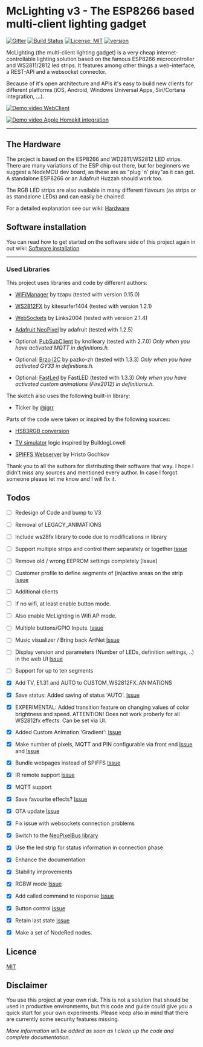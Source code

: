 # McLighting v3 - The ESP8266 based multi-client lighting gadget

[![Gitter](https://badges.gitter.im/mclighting/Lobby.svg)](https://gitter.im/mclighting/Lobby?utm_source=badge&utm_medium=badge&utm_campaign=pr-badge) [![Build Status](https://travis-ci.com/toblum/McLighting.svg?branch=master)](https://travis-ci.com/toblum/McLighting) [![License: MIT](https://img.shields.io/badge/License-MIT-yellow.svg)](https://opensource.org/licenses/MIT) [![version](https://img.shields.io/badge/version-v3.0.0-blue.svg)](https://github.com/FabLab-Luenen/McLighting/blob/master/Arduino/McLighting/version.h)

McLighting (the multi-client lighting gadget) is a very cheap internet-controllable lighting solution based on the famous ESP8266 microcontroller and WS2811/2812 led strips. It features among other things a web-interface, a REST-API and a websocket connector.

Because of it's open architecture and APIs it's easy to build new clients for different platforms (iOS, Android, Windows Universal Apps, Siri/Cortana integration, ...). 

[![Demo video WebClient](https://j.gifs.com/kRPrzN.gif)](https://youtu.be/rc6QVHKAXBs)

[![Demo video Apple Homekit integration](https://j.gifs.com/gJP2o6.gif)](https://youtu.be/4JnGXZaPnrw)

---

## The Hardware

The project is based on the ESP8266 and WD2811/WS2812 LED strips. There are many variations of the ESP chip out there, but for beginners we suggest a NodeMCU dev board, as these are as "plug 'n' play"as it can get.
A standalone ESP8266 or an Adafruit Huzzah should work too.

The RGB LED strips are also available in many different flavours (as strips or as standalone LEDs) and can easily be chained.

For a detailed explanation see our wiki: [Hardware](../../wiki/Hardware)


## Software installation

You can read how to get started on the software side of this project 
again in out wiki: [Software installation](../../wiki/Software-installation)

---

### Used Libraries

This project uses libraries and code by different authors:

- [WiFiManager](https://github.com/tzapu/WiFiManager) by tzapu (tested with version 0.15.0)

- [WS2812FX](https://github.com/kitesurfer1404/WS2812FX) by kitesurfer1404 (tested with version 1.2.1)

- [WebSockets](https://github.com/Links2004/arduinoWebSockets) by Links2004 (tested with version 2.1.4)

- [Adafruit NeoPixel](https://github.com/adafruit/Adafruit_NeoPixel) by adafruit (tested with 1.2.5)

- Optional: [PubSubClient](https://github.com/knolleary/pubsubclient/) by knolleary (tested with 2.7.0)
  _Only when you have activated MQTT in definitions.h._
  
- Optional: [Brzo I2C](https://github.com/pasko-zh/brzo_i2c/) by pazko-zh (tested with 1.3.3)
  _Only when you have activated GY33 in definitions.h._
  
- Optional: [FastLed](https://github.com/FastLED/FastLED/) by FastLED (tested with 1.3.3)
  _Only when you have activated custom animations (Fire2012) in definitions.h._
  
The sketch also uses the following built-in library:
- Ticker by [@igrr](https://github.com/igrr)

Parts of the code were taken or inspired by the following sources:

- [HSB3RGB conversion](https://blog.adafruit.com/2012/03/14/constant-brightness-hsb-to-rgb-algorithm/)

- [TV simulator](https://github.com/BulldogLowell/PhoneyTV) logic inspired by BulldogLowell
  
- [SPIFFS Webserver](https://github.com/esp8266/Arduino/tree/master/libraries/ESP8266WebServer/examples/FSBrowser) by Hristo Gochkov

Thank you to all the authors for distributing their software that way.
I hope I didn't miss any sources and mentioned every author. In case I forgot someone please let me know and I will fix it.


## Todos
- [ ] Redesign of Code and bump to V3
- [ ] Removal of LEGACY_ANIMATIONS
- [ ] Include ws28fx library to code due to modifications in library 
- [ ] Support multiple strips and control them separately or together [Issue](https://github.com/toblum/McLighting/issues/118)
- [ ] Remove old / wrong EEPROM settings completely [Issue]
- [ ] Customer profile to define segments of (in)active areas on the strip [Issue](https://github.com/toblum/McLighting/issues/37)
- [ ] Additional clients
- [ ] If no wifi, at least enable button mode.
- [ ] Also enable McLighting in Wifi AP mode.
- [ ] Multiple buttons/GPIO Inputs. [Issue](https://github.com/toblum/McLighting/issues/119)
- [ ] Music visualizer / Bring back ArtNet [Issue](https://github.com/toblum/McLighting/issues/111)
- [ ] Display version and parameters (Number of LEDs, definition settings, ..) in the web UI [Issue](https://github.com/toblum/McLighting/issues/150)
- [ ] Support for up to ten segments
- [x] Add TV, E1.31 and AUTO to CUSTOM_WS2812FX_ANIMATIONS
- [x] Save status: Added saving of status 'AUTO'. [Issue](https://github.com/FabLab-Luenen/McLighting/issues/30)
- [x] EXPERIMENTAL: Added transition feature on changing values of color brightness and speed. ATTENTION! Does not work proberly for all WS2812fx effects. Can be set via UI.
- [x] Added Custom Animation 'Gradient': [Issue](https://github.com/FabLab-Luenen/McLighting/issues/25)
- [x] Make number of pixels, MQTT and PIN configurable via front end [Issue](https://github.com/toblum/McLighting/issues/93) and [Issue](https://github.com/toblum/McLighting/issues/101)
- [x] Bundle webpages instead of SPIFFS [Issue](https://github.com/toblum/McLighting/issues/93)
- [x] IR remote support [issue](https://github.com/toblum/McLightingUI/issues/3)
- [x] MQTT support
- [x] Save favourite effects? [Issue](https://github.com/toblum/McLighting/issues/35)
- [x] OTA update [Issue](https://github.com/toblum/McLighting/issues/92)
- [x] Fix issue with websockets connection problems
- [x] Switch to the [NeoPixelBus library](https://github.com/Makuna/NeoPixelBus/wiki)
- [x] Use the led strip for status information in connection phase
- [x] Enhance the documentation
- [x] Stability improvements
- [x] RGBW mode [Issue](https://github.com/toblum/McLighting/issues/24)
- [x] Add called command to response [Issue](https://github.com/toblum/McLighting/issues/19)
- [x] Button control [Issue](https://github.com/toblum/McLighting/issues/36)
- [x] Retain last state [Issue](https://github.com/toblum/McLighting/issues/47)
- [x] Make a set of NodeRed nodes.


## Licence
[MIT](https://choosealicense.com/licenses/mit/)


## Disclaimer
You use this project at your own risk. This is not a solution that should be used in productive environments, but this code and guide could give you a quick start for your own experiments. Please keep also in mind that there are currently some security features missing.


*More information will be added as soon as I clean up the code and complete documentation.*
